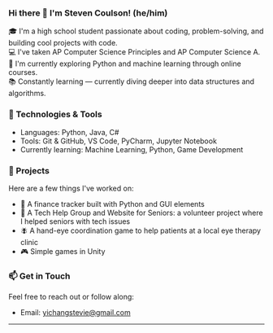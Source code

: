 ### Hi there 👋 I'm Steven Coulson! (he/him)

🎓 I'm a high school student passionate about coding, problem-solving, and building cool projects with code.  
💻 I've taken AP Computer Science Principles and AP Computer Science A.  
🚀 I'm currently exploring Python and machine learning through online courses.   
📚 Constantly learning — currently diving deeper into data structures and algorithms.

### 🔧 Technologies & Tools
- Languages: Python, Java, C#
- Tools: Git & GitHub, VS Code, PyCharm, Jupyter Notebook
- Currently learning: Machine Learning, Python, Game Development

### 📂 Projects
Here are a few things I've worked on:
- 🔢 A finance tracker built with Python and GUI elements
- 👵 A Tech Help Group and Website for Seniors: a volunteer project where I helped seniors with tech issues
- 🪰 A hand-eye coordination game to help patients at a local eye therapy clinic
- 🎮 Simple games in Unity

### 📫 Get in Touch
Feel free to reach out or follow along:
- Email: yichangstevie@gmail.com

---
